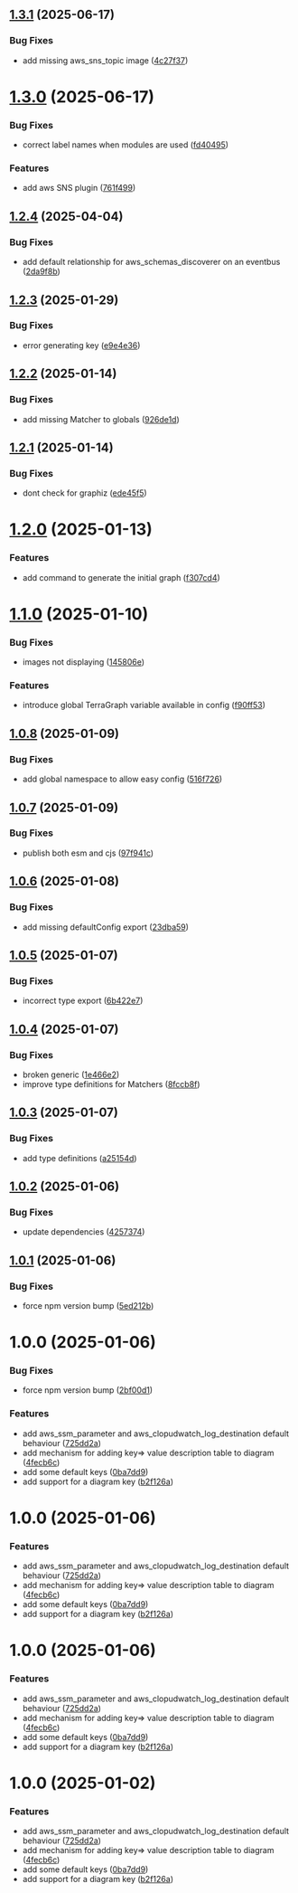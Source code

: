 ## [1.3.1](https://github.com/kevbaldwyn/terra-graph/compare/v1.3.0...v1.3.1) (2025-06-17)


### Bug Fixes

* add missing aws_sns_topic image ([4c27f37](https://github.com/kevbaldwyn/terra-graph/commit/4c27f37b5fbd2a40df00884682b5965a8f671e6d))

# [1.3.0](https://github.com/kevbaldwyn/terra-graph/compare/v1.2.4...v1.3.0) (2025-06-17)


### Bug Fixes

* correct label names when modules are used ([fd40495](https://github.com/kevbaldwyn/terra-graph/commit/fd4049509a54a8841d98c98ff3078b4a7185868e))


### Features

* add aws SNS plugin ([761f499](https://github.com/kevbaldwyn/terra-graph/commit/761f4996f4084ddfc0cf6fe923f89c0758a6341e))

## [1.2.4](https://github.com/kevbaldwyn/terra-graph/compare/v1.2.3...v1.2.4) (2025-04-04)


### Bug Fixes

* add default relationship for aws_schemas_discoverer on an eventbus ([2da9f8b](https://github.com/kevbaldwyn/terra-graph/commit/2da9f8b6e9082309ca467c96147172bb2819f8e8))

## [1.2.3](https://github.com/kevbaldwyn/terra-graph/compare/v1.2.2...v1.2.3) (2025-01-29)


### Bug Fixes

* error generating key ([e9e4e36](https://github.com/kevbaldwyn/terra-graph/commit/e9e4e3635d796f3aee4ee69fa931c97f85d87c71))

## [1.2.2](https://github.com/kevbaldwyn/terra-graph/compare/v1.2.1...v1.2.2) (2025-01-14)


### Bug Fixes

* add missing Matcher to globals ([926de1d](https://github.com/kevbaldwyn/terra-graph/commit/926de1d076cad1f32f09bdade854b4afa07aa945))

## [1.2.1](https://github.com/kevbaldwyn/terra-graph/compare/v1.2.0...v1.2.1) (2025-01-14)


### Bug Fixes

* dont check for graphiz ([ede45f5](https://github.com/kevbaldwyn/terra-graph/commit/ede45f57832a180bdfce5e6b062383911df5323c))

# [1.2.0](https://github.com/kevbaldwyn/terra-graph/compare/v1.1.0...v1.2.0) (2025-01-13)


### Features

* add command to generate the initial graph ([f307cd4](https://github.com/kevbaldwyn/terra-graph/commit/f307cd4dd5fb66f3749d9a31fa66d5f5ad3a1141))

# [1.1.0](https://github.com/kevbaldwyn/terra-graph/compare/v1.0.8...v1.1.0) (2025-01-10)


### Bug Fixes

* images not displaying ([145806e](https://github.com/kevbaldwyn/terra-graph/commit/145806edab97165a5ba820a3050cd22f27297fb8))


### Features

* introduce global TerraGraph variable available in config ([f90ff53](https://github.com/kevbaldwyn/terra-graph/commit/f90ff536cad2a82115c55342a161c29c7e840c10))

## [1.0.8](https://github.com/kevbaldwyn/terra-graph/compare/v1.0.7...v1.0.8) (2025-01-09)


### Bug Fixes

* add global namespace to allow easy config ([516f726](https://github.com/kevbaldwyn/terra-graph/commit/516f7266ad4a3899e32462867f293fba36eae4eb))

## [1.0.7](https://github.com/kevbaldwyn/terra-graph/compare/v1.0.6...v1.0.7) (2025-01-09)


### Bug Fixes

* publish both esm and cjs ([97f941c](https://github.com/kevbaldwyn/terra-graph/commit/97f941cedc6f43e050ef6c0386c1614575c4df64))

## [1.0.6](https://github.com/kevbaldwyn/terra-graph/compare/v1.0.5...v1.0.6) (2025-01-08)


### Bug Fixes

* add missing defaultConfig export ([23dba59](https://github.com/kevbaldwyn/terra-graph/commit/23dba593e9315c7f45faeed335f8dde2220f945d))

## [1.0.5](https://github.com/kevbaldwyn/terra-graph/compare/v1.0.4...v1.0.5) (2025-01-07)


### Bug Fixes

* incorrect type export ([6b422e7](https://github.com/kevbaldwyn/terra-graph/commit/6b422e7f60255e7d69650da4f6236a5626506868))

## [1.0.4](https://github.com/kevbaldwyn/terra-graph/compare/v1.0.3...v1.0.4) (2025-01-07)


### Bug Fixes

* broken generic ([1e466e2](https://github.com/kevbaldwyn/terra-graph/commit/1e466e2d5b30a5a8ec447bcac5f0f6e5d782fbe4))
* improve type definitions for Matchers ([8fccb8f](https://github.com/kevbaldwyn/terra-graph/commit/8fccb8f324a733c39869350afedb13eae09c1f0f))

## [1.0.3](https://github.com/kevbaldwyn/terra-graph/compare/v1.0.2...v1.0.3) (2025-01-07)


### Bug Fixes

* add type definitions ([a25154d](https://github.com/kevbaldwyn/terra-graph/commit/a25154dabc79e9e3fb1dbfb4ea90fe36a9e55fff))

## [1.0.2](https://github.com/kevbaldwyn/terra-graph/compare/v1.0.1...v1.0.2) (2025-01-06)


### Bug Fixes

* update dependencies ([4257374](https://github.com/kevbaldwyn/terra-graph/commit/4257374c804cc7e7dcaa41a7afa2b8c99069788a))

## [1.0.1](https://github.com/kevbaldwyn/terra-graph/compare/v1.0.0...v1.0.1) (2025-01-06)


### Bug Fixes

* force npm version bump ([5ed212b](https://github.com/kevbaldwyn/terra-graph/commit/5ed212b7cecb015f8a07ad9c149a434d3f05605c))

# 1.0.0 (2025-01-06)


### Bug Fixes

* force npm version bump ([2bf00d1](https://github.com/kevbaldwyn/terra-graph/commit/2bf00d1d57f32bc064c4c4bf72951e055ba6b857))


### Features

* add aws_ssm_parameter and aws_clopudwatch_log_destination default behaviour ([725dd2a](https://github.com/kevbaldwyn/terra-graph/commit/725dd2a38e698111d8caa1bff989987f657758e6))
* add mechanism for adding key=> value description table to diagram ([4fecb6c](https://github.com/kevbaldwyn/terra-graph/commit/4fecb6c5f7c4e9bbc327dbc767ed422ddec4ebd5))
* add some default keys ([0ba7dd9](https://github.com/kevbaldwyn/terra-graph/commit/0ba7dd974f835d22fc235bd83efc8cd20d67f319))
* add support for a diagram key ([b2f126a](https://github.com/kevbaldwyn/terra-graph/commit/b2f126aa2e57ad922899b8bf17cf0169365dd857))

# 1.0.0 (2025-01-06)


### Features

* add aws_ssm_parameter and aws_clopudwatch_log_destination default behaviour ([725dd2a](https://github.com/kevbaldwyn/terra-graph/commit/725dd2a38e698111d8caa1bff989987f657758e6))
* add mechanism for adding key=> value description table to diagram ([4fecb6c](https://github.com/kevbaldwyn/terra-graph/commit/4fecb6c5f7c4e9bbc327dbc767ed422ddec4ebd5))
* add some default keys ([0ba7dd9](https://github.com/kevbaldwyn/terra-graph/commit/0ba7dd974f835d22fc235bd83efc8cd20d67f319))
* add support for a diagram key ([b2f126a](https://github.com/kevbaldwyn/terra-graph/commit/b2f126aa2e57ad922899b8bf17cf0169365dd857))

# 1.0.0 (2025-01-06)


### Features

* add aws_ssm_parameter and aws_clopudwatch_log_destination default behaviour ([725dd2a](https://github.com/kevbaldwyn/terra-graph/commit/725dd2a38e698111d8caa1bff989987f657758e6))
* add mechanism for adding key=> value description table to diagram ([4fecb6c](https://github.com/kevbaldwyn/terra-graph/commit/4fecb6c5f7c4e9bbc327dbc767ed422ddec4ebd5))
* add some default keys ([0ba7dd9](https://github.com/kevbaldwyn/terra-graph/commit/0ba7dd974f835d22fc235bd83efc8cd20d67f319))
* add support for a diagram key ([b2f126a](https://github.com/kevbaldwyn/terra-graph/commit/b2f126aa2e57ad922899b8bf17cf0169365dd857))

# 1.0.0 (2025-01-02)


### Features

* add aws_ssm_parameter and aws_clopudwatch_log_destination default behaviour ([725dd2a](https://github.com/kevbaldwyn/terra-graph/commit/725dd2a38e698111d8caa1bff989987f657758e6))
* add mechanism for adding key=> value description table to diagram ([4fecb6c](https://github.com/kevbaldwyn/terra-graph/commit/4fecb6c5f7c4e9bbc327dbc767ed422ddec4ebd5))
* add some default keys ([0ba7dd9](https://github.com/kevbaldwyn/terra-graph/commit/0ba7dd974f835d22fc235bd83efc8cd20d67f319))
* add support for a diagram key ([b2f126a](https://github.com/kevbaldwyn/terra-graph/commit/b2f126aa2e57ad922899b8bf17cf0169365dd857))
